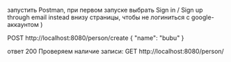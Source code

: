 
запустить Postman, при первом запуске выбрать Sign in / Sign up through email instead внизу страницы, чтобы не логиниться с google-аккаунтом
)

POST http://localhost:8080/person/create
{
    "name": "bubu"
}

ответ 200
Проверяем наличие записи:
GET http://localhost:8080/person/